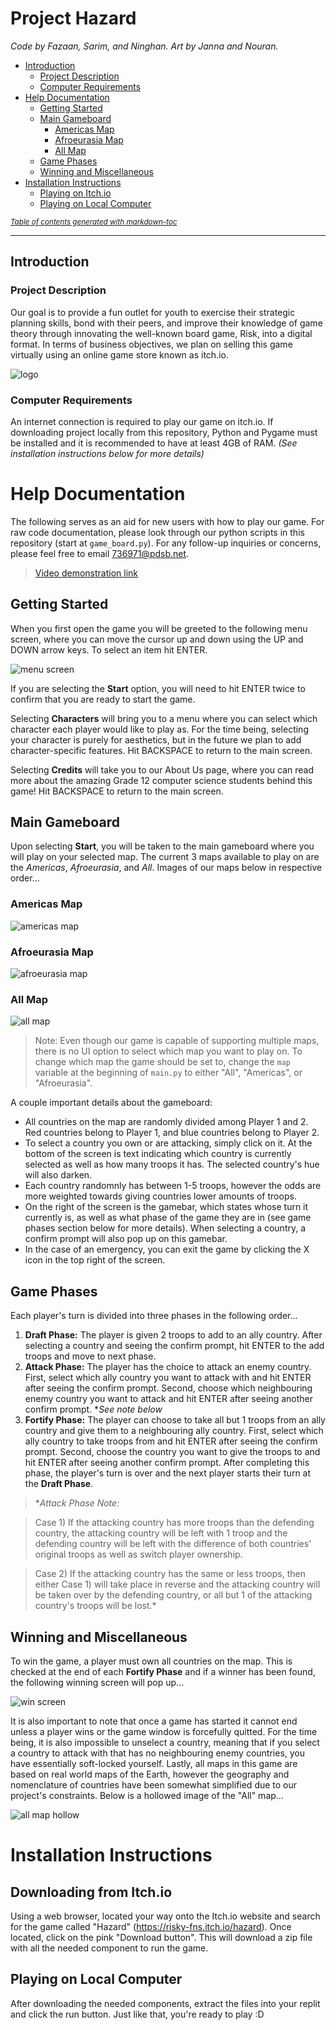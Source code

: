 # Project Hazard

*Code by Fazaan, Sarim, and Ninghan.*
*Art by Janna and Nouran.*

- [Introduction](#introduction)
    * [Project Description](#project-description)
    * [Computer Requirements](#computer-requirements)
- [Help Documentation](#help-documentation)
  * [Getting Started](#getting-started)
  * [Main Gameboard](#main-gameboard)
    + [Americas Map](#americas-map)
    + [Afroeurasia Map](#afroeurasia-map)
    + [All Map](#all-map)
  * [Game Phases](#game-phases)
  * [Winning and Miscellaneous](#winning-and-miscellaneous)
- [Installation Instructions](#installation-instructions)
  * [Playing on Itch.io](#playing-on-itchio)
  * [Playing on Local Computer](#playing-on-local-computer)

<small><i><a href='http://ecotrust-canada.github.io/markdown-toc/'>Table of contents generated with markdown-toc</a></i></small>


---
## Introduction

### Project Description

Our goal is to provide a fun outlet for youth to exercise their strategic planning skills, bond with their peers, and improve their knowledge of game theory through innovating the well-known board game, Risk, into a digital format. In terms of business objectives, we plan on selling this game virtually using an online game store known as itch.io.

![logo](https://github.com/Nitroblast009/Project-Hazard---By-FNS-Group/blob/main/hazard%20logo.png)


### Computer Requirements

An internet connection is required to play our game on itch.io. If downloading project locally from this repository, Python and Pygame must be installed and it is recommended to have at least 4GB of RAM. *(See installation instructions below for more details)*

# Help Documentation

The following serves as an aid for new users with how to play our game. For raw code documentation, please look through our python scripts in this repository (start at `game_board.py`). For any follow-up inquiries or concerns, please feel free to email 736971@pdsb.net. 

> [Video demonstration link](https://drive.google.com/file/d/1e4ZtcCoeQs-86lmj2cSRGgAxtWybpeBF/view?usp=sharing)

## Getting Started

When you first open the game you will be greeted to the following menu screen, where you can move the cursor up and down using the UP and DOWN arrow keys. To select an item hit ENTER.

![menu screen](https://github.com/Nitroblast009/Project-Hazard---By-FNS-Group/blob/main/menu%20screen.png)

If you are selecting the **Start** option, you will need to hit ENTER twice to confirm that you are ready to start the game.

Selecting **Characters** will bring you to a menu where you can select which character each player would like to play as. For the time being, selecting your character is purely for aesthetics, but in the future we plan to add character-specific features. Hit BACKSPACE to return to the main screen.

Selecting **Credits** will take you to our About Us page, where you can read more about the amazing Grade 12 computer science students behind this game! Hit BACKSPACE to return to the main screen.

## Main Gameboard

Upon selecting **Start**, you will be taken to the main gameboard where you will play on your selected map. The current 3 maps available to play on are the *Americas*, *Afroeurasia*, and *All*. Images of our maps below in respective order...

### Americas Map
![americas map](https://github.com/Nitroblast009/Project-Hazard---By-FNS-Group/blob/main/americas%20map.png)
### Afroeurasia Map
![afroeurasia map](https://github.com/Nitroblast009/Project-Hazard---By-FNS-Group/blob/main/afroeurasia%20map.png)
### All Map
![all map](https://github.com/Nitroblast009/Project-Hazard---By-FNS-Group/blob/main/all%20map.png)

> Note: Even though our game is capable of supporting multiple maps, there is no UI option to select which map you want to play on. To change which map the game should be set to, change the `map` variable at the beginning of `main.py` to either "All", "Americas", or "Afroeurasia". 

A couple important details about the gameboard:
- All countries on the map are randomly divided among Player 1 and 2. Red countries belong to Player 1, and blue countries belong to Player 2.
- To select a country you own or are attacking, simply click on it. At the bottom of the screen is text indicating which country is currently selected as well as how many troops it has. The selected country's hue will also darken.
- Each country randomnly has between 1-5 troops, however the odds are more weighted towards giving countries lower amounts of troops.
- On the right of the screen is the gamebar, which states whose turn it currently is, as well as what phase of the game they are in (see game phases section below for more details). When selecting a country, a confirm prompt will also pop up on this gamebar.
- In the case of an emergency, you can exit the game by clicking the X icon in the top right of the screen.

## Game Phases

Each player's turn is divided into three phases in the following order...
1. **Draft Phase:** The player is given 2 troops to add to an ally country. After selecting a country and seeing the confirm prompt, hit ENTER to the add troops and move to next phase.
2. **Attack Phase:** The player has the choice to attack an enemy country. First, select which ally country you want to attack with and hit ENTER after seeing the confirm prompt. Second, choose which neighbouring enemy country you want to attack and hit ENTER after seeing another confirm prompt. **See note below*
3. **Fortify Phase:** The player can choose to take all but 1 troops from an ally country and give them to a neighbouring ally country. First, select which ally country to take troops from and hit ENTER after seeing the confirm prompt. Second, choose the country you want to give the troops to and hit ENTER after seeing another confirm prompt. After completing this phase, the player's turn is over and the next player starts their turn at the **Draft Phase**.

> **Attack Phase Note:*

> Case 1) If the attacking country has more troops than the defending country, the attacking country will be left with 1 troop and the defending country will be left with the difference of both countries' original troops as well as switch player ownership.

> Case 2) If the attacking country has the same or less troops, then either Case 1) will take place in reverse and the attacking country will be taken over by the defending country, or all but 1 of the attacking country's troops will be lost.*

## Winning and Miscellaneous

To win the game, a player must own all countries on the map. This is checked at the end of each **Fortify Phase** and if a winner has been found, the following winning screen will pop up...

![win screen](https://github.com/Nitroblast009/Project-Hazard---By-FNS-Group/blob/main/win%20screen.png)

It is also important to note that once a game has started it cannot end unless a player wins or the game window is forcefully quitted. For the time being, it is also impossible to unselect a country, meaning that if you select a country to attack with that has no neighbouring enemy countries, you have essentially soft-locked yourself. Lastly, all maps in this game are based on real world maps of the Earth, however the geography and nomenclature of countries have been somewhat simplified due to our project's constraints. Below is a hollowed image of the "All" map...

![all map hollow](https://github.com/Nitroblast009/Project-Hazard---By-FNS-Group/blob/main/Project%20Hazard%20World%20Map%20Outline%20-%20CS.G12S1%20(1).png)

# Installation Instructions

## Downloading from Itch.io
Using a web browser, located your way onto the Itch.io website and search for the game called "Hazard" (https://risky-fns.itch.io/hazard). Once located, click on the pink "Download button". This will download a zip file with all the needed component to run the game.

## Playing on Local Computer
After downloading the needed components, extract the files into your replit and click the run button. Just like that, you're ready to play :D
